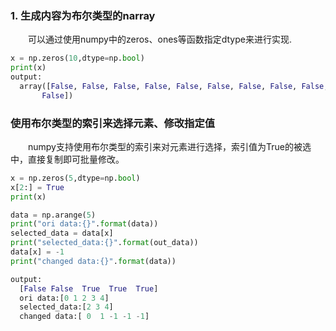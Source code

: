 ### 1. 生成内容为布尔类型的narray
&emsp;&emsp;可以通过使用numpy中的zeros、ones等函数指定dtype来进行实现.
```python
x = np.zeros(10,dtype=np.bool)
print(x)
output:
  array([False, False, False, False, False, False, False, False, False,
       False])
```

### 使用布尔类型的索引来选择元素、修改指定值
&emsp;&emsp;numpy支持使用布尔类型的索引来对元素进行选择，索引值为True的被选中，直接复制即可批量修改。
```python
x = np.zeros(5,dtype=np.bool)
x[2:] = True
print(x)

data = np.arange(5)
print("ori data:{}".format(data))
selected_data = data[x]
print("selected_data:{}".format(out_data))
data[x] = -1
print("changed data:{}".format(data))

output:
  [False False  True  True  True]
  ori data:[0 1 2 3 4]
  selected_data:[2 3 4]
  changed data:[ 0  1 -1 -1 -1]
```
